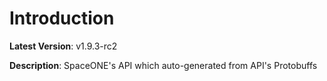 # Introduction

**Latest Version**: v1.9.3-rc2


**Description**: SpaceONE's API which auto-generated from API's Protobuffs


